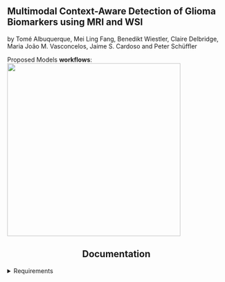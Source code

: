 ## Multimodal Context-Aware Detection of Glioma Biomarkers using MRI and WSI

by Tomé Albuquerque, Mei Ling Fang, Benedikt Wiestler, Claire Delbridge, Maria João M. Vasconcelos, Jaime S. Cardoso and
Peter Schüffler

Proposed Models **workflows**:<br />
<img src="https://github.com/tomealbuquerque/multimodal-glioma-biomarkers-detection/tree/main/Figures/scheme.png" width="400">

## <div align="center">Documentation</div>
<details Close>
<summary>Requirements</summary>

* Image==1.5.33
* monai==1.0.0
* opencv_python_headless==4.5.5.62
* openslide_python==1.2.0
* nibabel==5.0.1
* Pillow==9.4.0
* scikit_image==0.19.2
* scikit_learn==1.2.1
* seaborn==0.11.2
* skimage==0.0
* torch==1.10.0
* torchvision==0.11.1
  
```
pip install -r requirements.txt
```
<details Open>
<summary>Usage</summary>
